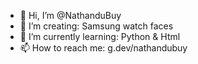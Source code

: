 - 👋 Hi, I’m @NathanduBuy
- 👀 I’m creating: Samsung watch faces
- 🌱 I’m currently learning: Python & Html
- 📫 How to reach me: g.dev/nathandubuy

<!---
NathanduBuy/NathanduBuy is a ✨ special ✨ repository because its `README.md` (this file) appears on your GitHub profile.
You can click the Preview link to take a look at your changes.
--->

